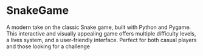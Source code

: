 # SnakeGame
A modern take on the classic Snake game, built with Python and Pygame. This interactive and visually appealing game offers multiple difficulty levels, a lives system, and a user-friendly interface. Perfect for both casual players and those looking for a challenge
